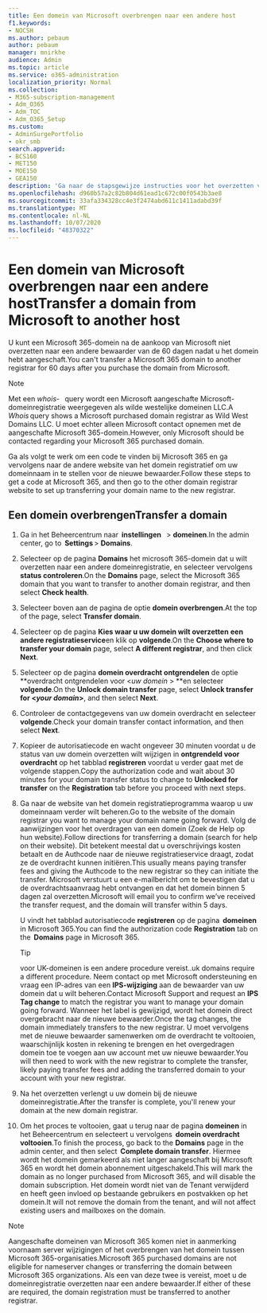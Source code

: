 ```yaml
---
title: Een domein van Microsoft overbrengen naar een andere host
f1.keywords:
- NOCSH
ms.author: pebaum
author: pebaum
manager: mnirkhe
audience: Admin
ms.topic: article
ms.service: o365-administration
localization_priority: Normal
ms.collection:
- M365-subscription-management
- Adm_O365
- Adm_TOC
- Adm_O365_Setup
ms.custom:
- AdminSurgePortfolio
- okr_smb
search.appverid:
- BCS160
- MET150
- MOE150
- GEA150
description: 'Ga naar de stapsgewijze instructies voor het overzetten van een domein van Microsoft naar een andere bewaarder. '
ms.openlocfilehash: d960b57a2c82b804d61ead1c672c00f0543b3ae8
ms.sourcegitcommit: 33afa334328cc4e3f2474abd611c1411adabd39f
ms.translationtype: MT
ms.contentlocale: nl-NL
ms.lasthandoff: 10/07/2020
ms.locfileid: "48370322"
---
```

# <a name="transfer-a-domain-from-microsoft-to-another-host"></a><span data-ttu-id="51010-103">Een domein van Microsoft overbrengen naar een andere host</span><span class="sxs-lookup"><span data-stu-id="51010-103">Transfer a domain from Microsoft to another host</span></span>

<span data-ttu-id="51010-104">U kunt een Microsoft 365-domein na de aankoop van Microsoft niet overzetten naar een andere bewaarder van de 60 dagen nadat u het domein hebt aangeschaft.</span><span class="sxs-lookup"><span data-stu-id="51010-104">You can't transfer a Microsoft 365 domain to another registrar for 60 days after you purchase the domain from Microsoft.</span></span>

> [!NOTE]
> <span data-ttu-id="51010-105">Met een _whois_-   query wordt een Microsoft aangeschafte Microsoft-domeinregistratie weergegeven als wilde westelijke domeinen LLC.</span><span class="sxs-lookup"><span data-stu-id="51010-105">A _Whois_ query shows a Microsoft purchased domain registrar as Wild West Domains LLC.</span></span> <span data-ttu-id="51010-106">U moet echter alleen Microsoft contact opnemen met de aangeschafte Microsoft 365-domein.</span><span class="sxs-lookup"><span data-stu-id="51010-106">However, only Microsoft should be contacted regarding your Microsoft 365 purchased domain.</span></span>

<span data-ttu-id="51010-107">Ga als volgt te werk om een code te vinden bij Microsoft 365 en ga vervolgens naar de andere website van het domein registratief om uw domeinnaam in te stellen voor de nieuwe bewaarder.</span><span class="sxs-lookup"><span data-stu-id="51010-107">Follow these steps to get a code at Microsoft 365, and then go to the other domain registrar website to set up transferring your domain name to the new registrar.</span></span>

## <a name="transfer-a-domain"></a><span data-ttu-id="51010-108">Een domein overbrengen</span><span class="sxs-lookup"><span data-stu-id="51010-108">Transfer a domain</span></span>

1. <span data-ttu-id="51010-109">Ga in het Beheercentrum naar  **instellingen**   >  **domeinen**.</span><span class="sxs-lookup"><span data-stu-id="51010-109">In the admin center, go to  **Settings** > **Domains**.</span></span>

2. <span data-ttu-id="51010-110">Selecteer op de pagina **Domains** het microsoft 365-domein dat u wilt overzetten naar een andere domeinregistratie, en selecteer vervolgens **status controleren**.</span><span class="sxs-lookup"><span data-stu-id="51010-110">On the **Domains** page, select the Microsoft 365 domain that you want to transfer to another domain registrar, and then select **Check health**.</span></span>

3. <span data-ttu-id="51010-111">Selecteer boven aan de pagina de optie **domein overbrengen**.</span><span class="sxs-lookup"><span data-stu-id="51010-111">At the top of the page, select **Transfer domain**.</span></span>

4. <span data-ttu-id="51010-112">Selecteer op de pagina **Kies waar u uw domein wilt overzetten** **een andere registratieservice**en klik op **volgende**.</span><span class="sxs-lookup"><span data-stu-id="51010-112">On the **Choose where to transfer your domain** page, select **A different registrar**, and then click **Next**.</span></span>

5. <span data-ttu-id="51010-113">Selecteer op de pagina **domein overdracht ontgrendelen** de optie \*\*overdracht ontgrendelen voor <_uw domein_ > \*\*en selecteer **volgende**.</span><span class="sxs-lookup"><span data-stu-id="51010-113">On the **Unlock domain transfer** page, select **Unlock transfer for <_your domain_>**, and then select **Next**.</span></span>

6. <span data-ttu-id="51010-114">Controleer de contactgegevens van uw domein overdracht en selecteer **volgende**.</span><span class="sxs-lookup"><span data-stu-id="51010-114">Check your domain transfer contact information, and then select **Next**.</span></span>

7. <span data-ttu-id="51010-115">Kopieer de autorisatiecode en wacht ongeveer 30 minuten voordat u de status van uw domein overzetten wilt wijzigen in **ontgrendeld voor overdracht** op het tabblad **registreren** voordat u verder gaat met de volgende stappen.</span><span class="sxs-lookup"><span data-stu-id="51010-115">Copy the authorization code and wait about 30 minutes for your domain transfer status to change to **Unlocked for transfer** on the **Registration** tab before you proceed with next steps.</span></span>

8. <span data-ttu-id="51010-116">Ga naar de website van het domein registratieprogramma waarop u uw domeinnaam verder wilt beheren.</span><span class="sxs-lookup"><span data-stu-id="51010-116">Go to the website of the domain registrar you want to manage your domain name going forward.</span></span> <span data-ttu-id="51010-117">Volg de aanwijzingen voor het overdragen van een domein (Zoek de Help op hun website).</span><span class="sxs-lookup"><span data-stu-id="51010-117">Follow directions for transferring a domain (search for help on their website).</span></span> <span data-ttu-id="51010-118">Dit betekent meestal dat u overschrijvings kosten betaalt en de Authcode naar de nieuwe registratieservice draagt, zodat ze de overdracht kunnen initiëren.</span><span class="sxs-lookup"><span data-stu-id="51010-118">This usually means paying transfer fees and giving the Authcode to the new registrar so they can initiate the transfer.</span></span> <span data-ttu-id="51010-119">Microsoft verstuurt u een e-mailbericht om te bevestigen dat u de overdrachtsaanvraag hebt ontvangen en dat het domein binnen 5 dagen zal overzetten.</span><span class="sxs-lookup"><span data-stu-id="51010-119">Microsoft will email you to confirm we’ve received the transfer request, and the domain will transfer within 5 days.</span></span>

    <span data-ttu-id="51010-120">U vindt het tabblad autorisatiecode **registreren** op de pagina  **domeinen** in Microsoft 365.</span><span class="sxs-lookup"><span data-stu-id="51010-120">You can find the authorization code **Registration** tab on the  **Domains** page in Microsoft 365.</span></span>
    
    > [!TIP]
    > <span data-ttu-id="51010-121">voor UK-domeinen is een andere procedure vereist.</span><span class="sxs-lookup"><span data-stu-id="51010-121">.uk domains require a different procedure.</span></span> <span data-ttu-id="51010-122">Neem contact op met Microsoft ondersteuning en vraag een IP-adres van een **IPS-wijziging** aan de bewaarder van uw domein dat u wilt beheren.</span><span class="sxs-lookup"><span data-stu-id="51010-122">Contact Microsoft Support and request an **IPS Tag change** to match the registrar you want to manage your domain going forward.</span></span> <span data-ttu-id="51010-123">Wanneer het label is gewijzigd, wordt het domein direct overgebracht naar de nieuwe bewaarder.</span><span class="sxs-lookup"><span data-stu-id="51010-123">Once the tag changes, the domain immediately transfers to the new registrar.</span></span> <span data-ttu-id="51010-124">U moet vervolgens met de nieuwe bewaarder samenwerken om de overdracht te voltooien, waarschijnlijk kosten in rekening te brengen en het overgedragen domein toe te voegen aan uw account met uw nieuwe bewaarder.</span><span class="sxs-lookup"><span data-stu-id="51010-124">You will then need to work with the new registrar to complete the transfer, likely paying transfer fees and adding the transferred domain to your account with your new registrar.</span></span>

9. <span data-ttu-id="51010-125">Na het overzetten verlengt u uw domein bij de nieuwe domeinregistratie.</span><span class="sxs-lookup"><span data-stu-id="51010-125">After the transfer is complete, you'll renew your domain at the new domain registrar.</span></span>

10. <span data-ttu-id="51010-126">Om het proces te voltooien, gaat u terug naar de pagina **domeinen** in het Beheercentrum en selecteert u vervolgens  **domein overdracht voltooien**.</span><span class="sxs-lookup"><span data-stu-id="51010-126">To finish the process, go back to the **Domains** page in the admin center, and then select  **Complete domain transfer**.</span></span> <span data-ttu-id="51010-127">Hiermee wordt het domein gemarkeerd als niet langer aangeschaft bij Microsoft 365 en wordt het domein abonnement uitgeschakeld.</span><span class="sxs-lookup"><span data-stu-id="51010-127">This will mark the domain as no longer purchased from Microsoft 365, and will disable the domain subscription.</span></span> <span data-ttu-id="51010-128">Het domein wordt niet van de Tenant verwijderd en heeft geen invloed op bestaande gebruikers en postvakken op het domein.</span><span class="sxs-lookup"><span data-stu-id="51010-128">It will not remove the domain from the tenant, and will not affect existing users and mailboxes on the domain.</span></span>

> [!NOTE]
> <span data-ttu-id="51010-129">Aangeschafte domeinen van Microsoft 365 komen niet in aanmerking voornaam server wijzigingen of het overbrengen van het domein tussen Microsoft 365-organisaties.</span><span class="sxs-lookup"><span data-stu-id="51010-129">Microsoft 365 purchased domains are not eligible for nameserver changes or transferring the domain between Microsoft 365 organizations.</span></span> <span data-ttu-id="51010-130">Als een van deze twee is vereist, moet u de domeinregistratie overzetten naar een andere bewaarder.</span><span class="sxs-lookup"><span data-stu-id="51010-130">If either of these are required, the domain registration must be transferred to another registrar.</span></span>
